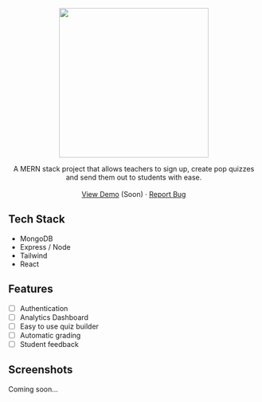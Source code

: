 <!-- Improved compatibility of back to top link: See: https://github.com/othneildrew/Best-README-Template/pull/73 -->

<p align="center">
  <img src="https://user-images.githubusercontent.com/64938182/231021678-eca79569-e647-4b93-9239-ae7e62ecd321.png" width="300">
</p>

  <p align="center">
    A MERN stack project that allows teachers to sign up, create pop quizzes and send them out to students with ease.
    <br />  <br />
    <a href="#" target="_blank">View Demo</a> (Soon)
    ·
    <a href="https://github.com/TegaBC/bike-rental-site/issues">Report Bug</a>
  </p>
</div>

## Tech Stack
- MongoDB
- Express / Node
- Tailwind
- React

## Features
- [ ] Authentication
- [ ] Analytics Dashboard
- [ ] Easy to use quiz builder
- [ ] Automatic grading
- [ ] Student feedback

## Screenshots
Coming soon...


<!-- MARKDOWN LINKS & IMAGES -->
<!-- https://www.markdownguide.org/basic-syntax/#reference-style-links -->
[React.js]: https://img.shields.io/badge/React-20232A?style=for-the-badge&logo=react&logoColor=61DAFB
[React-url]: https://reactjs.org/
